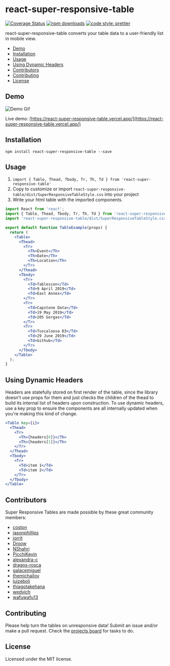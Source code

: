 # react-super-responsive-table

[![Coverage Status](https://coveralls.io/repos/github/coston/react-super-responsive-table/badge.svg?branch=master)](https://coveralls.io/github/coston/react-super-responsive-table?branch=master)
[![npm downloads](https://img.shields.io/npm/dm/react-super-responsive-table.svg)](https://www.npmjs.com/package/react-super-responsive-table)
[![code style: prettier](https://img.shields.io/badge/code_style-prettier-ff69b4.svg)](https://prettier.io)

react-super-responsive-table converts your table data to a user-friendly list in mobile view.

- [Demo](#demo)
- [Installation](#installation)
- [Usage](#usage)
- [Using Dynamic Headers](#using-dynamic-headers)
- [Contributors](#Contributors)
- [Contributing](#contributing)
- [License](#license)

## Demo

![Demo Gif](https://user-images.githubusercontent.com/7424180/55982530-baab9900-5c5e-11e9-97c0-0336c5889504.gif)

Live demo: [https://react-super-responsive-table.vercel.app/](https://react-super-responsive-table.vercel.app/)

## Installation

```
npm install react-super-responsive-table --save
```

## Usage

1. `import { Table, Thead, Tbody, Tr, Th, Td } from 'react-super-responsive-table'`
2. Copy to customize or import `react-super-responsive-table/dist/SuperResponsiveTableStyle.css` into your project
3. Write your html table with the imported components.

```jsx
import React from 'react';
import { Table, Thead, Tbody, Tr, Th, Td } from 'react-super-responsive-table';
import 'react-super-responsive-table/dist/SuperResponsiveTableStyle.css';

export default function TableExample(props) {
  return (
    <Table>
      <Thead>
        <Tr>
          <Th>Event</Th>
          <Th>Date</Th>
          <Th>Location</Th>
        </Tr>
      </Thead>
      <Tbody>
        <Tr>
          <Td>Tablescon</Td>
          <Td>9 April 2019</Td>
          <Td>East Annex</Td>
        </Tr>
        <Tr>
          <Td>Capstone Data</Td>
          <Td>19 May 2019</Td>
          <Td>205 Gorgas</Td>
        </Tr>
        <Tr>
          <Td>Tuscaloosa D3</Td>
          <Td>29 June 2019</Td>
          <Td>Github</Td>
        </Tr>
      </Tbody>
    </Table>
  );
}
```

## Using Dynamic Headers

Headers are statefully stored on first render of the table, since the library doesn't use props for them and just checks the children of the thead to build its internal list of headers upon construction. To use dynamic headers, use a key prop to ensure the components are all internally updated when you're making this kind of change.

```jsx
<Table key={i}>
  <Thead>
    <Tr>
      <Th>{headers[0]}</Th>
      <Th>{headers[1]}</Th>
    </Tr>
  </Thead>
  <Tbody>
    <Tr>
      <Td>item 1</Td>
      <Td>item 2</Td>
    </Tr>
  </Tbody>
</Table>
```

## Contributors

Super Responsive Tables are made possible by these great community members:

- [coston](https://github.com/coston)
- [jasonphillips](https://github.com/jasonphillips)
- [jorrit](https://github.com/jorrit)
- [Droow](https://github.com/droow)
- [NShahri](https://github.com/NShahri)
- [PicchiKevin](https://github.com/PicchiKevin)
- [alexandra-c](https://github.com/alexandra-c)
- [dragos-rosca](https://github.com/dragos-rosca)
- [galacemiguel](https://github.com/galacemiguel)
- [themichailov](https://github.com/themichailov)
- [luizeboli](https://github.com/luizeboli)
- [thiagotakehana](https://github.com/thiagotakehana)
- [wedvich](https://github.com/wedvich)
- [wafuwafu13](https://github.com/wafuwafu13)

## Contributing

Please help turn the tables on unresponsive data! Submit an issue and/or make a pull request. Check the [projects board](https://github.com/coston/react-super-responsive-table/projects) for tasks to do.

## License

Licensed under the MIT license.
